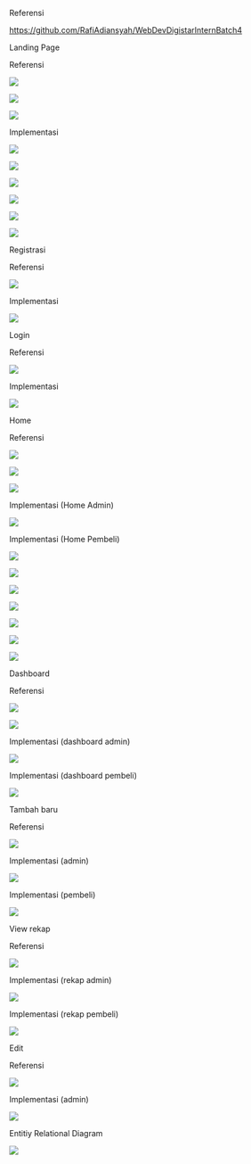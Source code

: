Referensi

<https://github.com/RafiAdiansyah/WebDevDigistarInternBatch4>

Landing Page

Referensi

![](media/96d72e3765faf9a06104a3301cb4e256.png)

![](media/29c8b7c8041296bd9fcc53c52cf6b75c.png)

![](media/2b2d228dc39eafe31d016f52331c23ea.png)

Implementasi

![](media/d283bac410bb7a248be7a52c68fcae64.png)

![](media/c2d4d4cfffd2004b4b6181911367bb20.png)

![](media/50b5c5977e3dfca6db65c5844052a3de.png)

![](media/9dd2db18e688182753fe9245bb1ddc3f.png)

![](media/ed78592566d1006b5ff895ba4b415771.png)

![](media/53607774309f417c41cf7adb2cf9e2e0.png)

Registrasi

Referensi

![](media/e52f38049a111cd5dc078d4463f2adf9.png)

Implementasi

![](media/42d121597611c03d6a9c2dac2d3273de.png)

Login

Referensi

![](media/cf5e5f92e6dc96c03cca5b71ca1a5d4a.png)

Implementasi

![](media/d4d351b124a75911eead0c6552e21d24.png)

Home

Referensi

![](media/76c7628ccc50cfbb6ad46a9c304b533c.png)

![](media/928303c773b43d6918058ce143267556.png)

![](media/28e5fab697946971a00f688c3077d317.png)

Implementasi (Home Admin)

![](media/5cf8d9501ff059bd37d74cfd6718961f.png)

Implementasi (Home Pembeli)

![](media/945229349e0c2acaebed60b8f46498b6.png)

![](media/4d3851c64e91940e34613d0e30c96715.png)

![](media/49a2988aa85a201e9f7baea5c25b39ce.png)

![](media/3567a2ab7ce354f4a5e1e5365a2079ff.png)

![](media/15c9ac898131444c6112bb27934a9e9a.png)

![](media/5d7fa54c486f37f0fbdc700eaeb89a51.png)

![](media/ffe950e4470c2130ad2854a82c04ba92.png)

Dashboard

Referensi

![](media/34001f3c0bc17e99b7138921a74b61db.png)

![](media/b8671c9ba65ab7107f2af852c9ea080e.png)

Implementasi (dashboard admin)

![](media/5cf8d9501ff059bd37d74cfd6718961f.png)

Implementasi (dashboard pembeli)

![](media/065d00ffca74fe569cd0c77ab19e3b08.png)

Tambah baru

Referensi

![](media/2eef81b3a6f7000f82edfb407f146ef6.png)

Implementasi (admin)

![](media/45aab6ce9e85572d5ec3e0df90da6ed0.png)

Implementasi (pembeli)

![](media/ed68ec982f6d5b681eb817bbdc18bba2.png)

View rekap

Referensi

![](media/cfd062fb1c0b4544804ccad1d0e18d5c.png)

Implementasi (rekap admin)

![](media/cc057167981a94250b134acb823cb54e.png)

Implementasi (rekap pembeli)

![](media/065d00ffca74fe569cd0c77ab19e3b08.png)

Edit

Referensi

![](media/3112dc67691bb146d07e52cdf7bb1118.png)

Implementasi (admin)

![](media/40bea17c7a6499e7545cd416daff9c52.png)

Entitiy Relational Diagram

![](media/4b21e0ec9480a06b8938a92a112d86f2.png)
